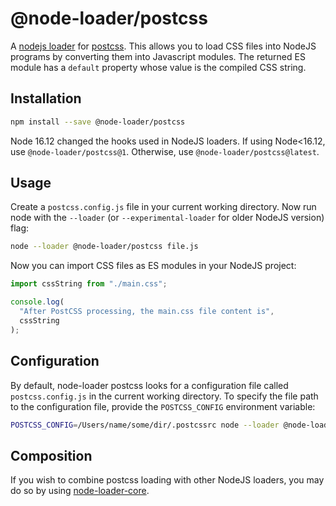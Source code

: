 # @node-loader/postcss

A [nodejs loader](https://nodejs.org/dist/latest-v13.x/docs/api/esm.html#esm_experimental_loaders) for [postcss](https://postcss.org/). This allows you to load CSS files into NodeJS programs by converting them into Javascript modules. The returned ES module has a `default` property whose value is the compiled CSS string.

## Installation

```sh
npm install --save @node-loader/postcss
```

Node 16.12 changed the hooks used in NodeJS loaders. If using Node<16.12, use `@node-loader/postcss@1`. Otherwise, use `@node-loader/postcss@latest`.

## Usage

Create a `postcss.config.js` file in your current working directory. Now run node with the `--loader` (or `--experimental-loader` for older NodeJS version) flag:

```sh
node --loader @node-loader/postcss file.js
```

Now you can import CSS files as ES modules in your NodeJS project:

```js
import cssString from "./main.css";

console.log(
  "After PostCSS processing, the main.css file content is",
  cssString
);
```

## Configuration

By default, node-loader postcss looks for a configuration file called `postcss.config.js` in the current working directory. To specify the file path to the configuration file, provide the `POSTCSS_CONFIG` environment variable:

```sh
POSTCSS_CONFIG=/Users/name/some/dir/.postcssrc node --loader @node-loader/postcss file.js
```

## Composition

If you wish to combine postcss loading with other NodeJS loaders, you may do so by using [node-loader-core](https://github.com/node-loader/node-loader-core).
